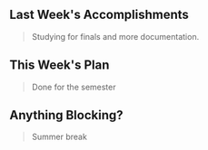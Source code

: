 ## Last Week's Accomplishments

> Studying for finals and more documentation.

## This Week's Plan

> Done for the semester

## Anything Blocking?

> Summer break
